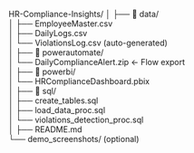 HR-Compliance-Insights/
│
├── 📁 data/  
│   ├── EmployeeMaster.csv  
│   ├── DailyLogs.csv  
│   └── ViolationsLog.csv (auto-generated)  
│
├── 📁 powerautomate/  
│   └── DailyComplianceAlert.zip  ← Flow export  
│
├── 📁 powerbi/    
│   └── HRComplianceDashboard.pbix   
│
├── 📁 sql/  
│   ├── create_tables.sql  
│   ├── load_data_proc.sql   
│   └── violations_detection_proc.sql  
│
├── README.md  
└── demo_screenshots/ (optional)  
